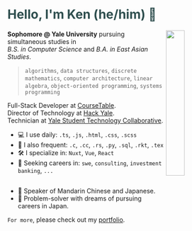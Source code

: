 <!-- If you're reading this, here is a wonderful anime recommendation: Suzume no Tojimari -->

# <span style="color: DarkSlateGrey"> Hello, I'm Ken (he/him) 👋 </span>

<!-- <img src="https://github.com/kentng01/kentng01/assets/57498837/617f32fb-0121-465c-aac1-fe7f887c551d" align="right" width="30%" /> -->
<img src="https://github.com/kentng01/kentng01/assets/57498837/583daee2-1fa6-4e0b-8b12-cef187752052" align="right" width="29%" />


**Sophomore @ Yale University** pursuing simultaneous studies in<br>
*B.S. in Computer Science* and *B.A. in East Asian Studies*.<br>

> `algorithms`, `data structures`, `discrete mathematics`, `computer architecture`,
> `linear algebra`, `object-oriented programming`, `systems programming`

Full-Stack Developer at [CourseTable](https://coursetable.com/).<br>
Director of Technology at [Hack Yale](https://yhack.org/).<br>
Technician at [Yale Student Technology Collaborative](https://studenttechnology.yale.edu/student-resources/about-stc).<br>

  - 💻 I use daily: `.ts`, `.js`, `.html`, `.css`, `.scss`
  - 🔌 I also frequent: `.c`, `.cc`, `.rs`, `.py`, `.sql`, `.rkt`, `.tex`
  - 🛠️ I specialize in: `Nuxt`, `Vue`, `React`
  - 🔭 Seeking careers in: `swe`, `consulting`, `investment banking`, `...`

##

  - 🏯 Speaker of Mandarin Chinese and Japanese.
  - 🌠 Problem-solver with dreams of pursuing careers in Japan.

`For more`, please check out my [portfolio](https://kenneru.netlify.app/).

<!--
**kentng01/kentng01** is a ✨ _special_ ✨ repository because 
its `README.md` (this file) appears on your GitHub profile.

Here are some ideas to get you started:
- 🔭 I’m currently working on ...
- 🌱 I’m currently learning ...
- 👯 I’m looking to collaborate on ...
- 🤔 I’m looking for help with ...
- 💬 Ask me about ...
- 📫 How to reach me: ...
- 😄 Pronouns: ...
- ⚡ Fun fact: ...
-->
